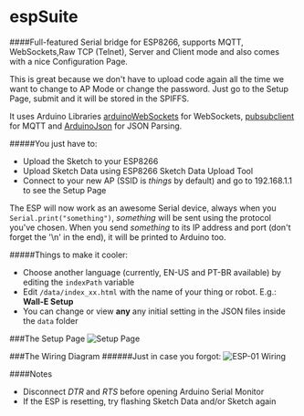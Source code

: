 # espSuite

####Full-featured Serial bridge for ESP8266, supports MQTT, WebSockets,Raw TCP (Telnet), Server and Client mode and also comes with a nice Configuration Page.

This is great because we don't have to upload code again all the time we want to change to AP Mode or change the password. Just go to the Setup Page, submit and it will be stored in the SPIFFS.

It uses Arduino Libraries [arduinoWebSockets](https://github.com/Links2004/arduinoWebSockets) for WebSockets, [pubsubclient](https://github.com/knolleary/pubsubclient) for MQTT and [ArduinoJson](https://github.com/bblanchon/ArduinoJson) for JSON Parsing.

#####You just have to:
* Upload the Sketch to your ESP8266
* Upload Sketch Data using ESP8266 Sketch Data Upload Tool
* Connect to your new AP (SSID is *things* by default) and go to 192.168.1.1 to see the Setup Page

The ESP will now work as an awesome Serial device, always when you `Serial.print("something")`, *something* will be sent using the protocol you've chosen. When you send *something* to its IP address and port (don't forget the '\n' in the end), it will be printed to Arduino too.

#####Things to make it cooler:
* Choose another language (currently, EN-US and PT-BR available) by editing the `indexPath` variable
* Edit `/data/index_xx.html` with the name of your thing or robot. E.g.: **Wall-E Setup**
* You can change or view **any** any initial setting in the JSON files inside the `data` folder

###The Setup Page
![Setup Page](https://raw.githubusercontent.com/Vitorbnc/espSuite/master/config_page.png)


###The Wiring Diagram
######Just in case you forgot:
![ESP-01 Wiring](https://raw.githubusercontent.com/Vitorbnc/espSuite/master/esp-01_wiring.png)

####Notes
* Disconnect *DTR* and *RTS* before opening Arduino Serial Monitor
* If the ESP is resetting, try flashing Sketch Data and/or Sketch again
